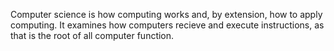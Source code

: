 Computer science is how computing works and, by extension, how to apply computing. It examines how computers recieve and execute instructions, as that is the root of all computer function. 
